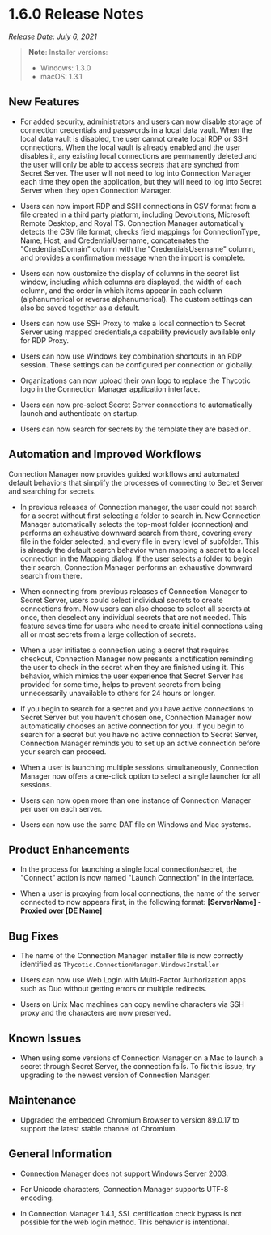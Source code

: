 [title]: # (1.6.0 Release)
[tags]: # (release notes)
[priority]: # (888)

# 1.6.0 Release Notes

*Release Date: July 6, 2021*

>**Note**: Installer versions:
>
> * Windows: 1.3.0
> * macOS: 1.3.1

## New Features

* For added security, administrators and users can now disable storage of connection credentials and passwords in a local data vault. When the local data vault is disabled, the user cannot create local RDP or SSH connections. When the local vault is already enabled and the user disables it, any existing local connections are permanently deleted and the user will only be able to access secrets that are synched from Secret Server. The user will not need to log into Connection Manager each time they open the application, but they will need to log into Secret Server when they open Connection Manager.

* Users can now import RDP and SSH connections in CSV format from a file created in a third party platform, including Devolutions, Microsoft Remote Desktop, and Royal TS. Connection Manager automatically detects the CSV file format, checks field mappings for ConnectionType, Name, Host, and CredentialUsername, concatenates the "CredentialsDomain" column with the "CredentialsUsername" column, and provides a confirmation message when the import is complete.

* Users can now customize the display of columns in the secret list window, including which columns are displayed, the width of each column, and the order in which items appear in each column (alphanumerical or reverse alphanumerical). The custom settings can also be saved together as a default.

* Users can now use SSH Proxy to make a local connection to Secret Server using mapped credentials,a capability previously available only for RDP Proxy.

* Users can now use Windows key combination shortcuts in an RDP session. These settings can be configured per connection or globally.

* Organizations can now upload their own logo to replace the Thycotic logo in the Connection Manager application interface.

* Users can now pre-select Secret Server connections to automatically launch and authenticate on startup.

* Users can now search for secrets by the template they are based on.  

## Automation and Improved Workflows

Connection Manager now provides guided workflows and automated default behaviors that simplify the processes of connecting to Secret Server and searching for secrets.

* In previous releases of Connection manager, the user could not search for a secret without first selecting a folder to search in. Now Connection Manager automatically selects the top-most folder (connection) and performs an exhaustive downward search from there, covering every file in the folder selected, and every file in every level of subfolder. This is already the default search behavior when mapping a secret to a local connection in the Mapping dialog. If the user selects a folder to begin their search, Connection Manager performs an exhaustive downward search from there.

* When connecting from previous releases of Connection Manager to Secret Server, users could select individual secrets to create connections from. Now users can also choose to select all secrets at once, then deselect any individual secrets that are not needed. This feature saves time for users who need to create initial connections using all or most secrets from a large collection of secrets.

* When a user initiates a connection using a secret that requires checkout, Connection Manager now presents a notification reminding the user to check in the secret when they are finished using it. This behavior, which mimics the user experience that Secret Server has provided for some time, helps to prevent secrets from being unnecessarily unavailable to others for 24 hours or longer.

* If you begin to search for a secret and you have active connections to Secret Server but you haven't chosen one, Connection Manager now automatically chooses an active connection for you. If you begin to search for a secret but you have no active connection to Secret Server, Connection Manager reminds you to set up an active connection before your search can proceed.

* When a user is launching multiple sessions simultaneously, Connection Manager now offers a one-click option to select a single launcher for all sessions.

* Users can now open more than one instance of Connection Manager per user on each server.

* Users can now use the same DAT file on Windows and Mac systems.

## Product Enhancements

* In the process for launching a single local connection/secret, the "Connect" action is now named "Launch Connection" in the interface.

* When a user is proxying from local connections, the name of the server connected to now appears first, in the following format:
**[ServerName] - Proxied over [DE Name]**

## Bug Fixes

* The name of the Connection Manager installer file is now correctly identified as `Thycotic.ConnectionManager.WindowsInstaller`

* Users can now use Web Login with Multi-Factor Authorization apps such as Duo without getting errors or multiple redirects.

* Users on Unix Mac machines can copy newline characters via SSH proxy and the characters are now preserved.

## Known Issues

* When using some versions of Connection Manager on a Mac to launch a secret through Secret Server, the connection fails. To fix this issue, try upgrading to the newest version of Connection Manager.

## Maintenance 

* Upgraded the embedded Chromium Browser to version 89.0.17 to support the latest stable channel of Chromium.

## General Information

* Connection Manager does not support Windows Server 2003.

* For Unicode characters, Connection Manager supports UTF-8 encoding.

* In Connection Manager 1.4.1, SSL certification check bypass is not possible for the web login method. This behavior is intentional.

